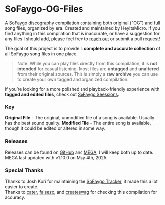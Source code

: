 # SoFaygo-OG-Files
A SoFaygo discography compilation containing both original ("OG") and full song files, organized by era. Created and maintained by HeyItsMicro. If you find anything in this compilation that is inaccurate, or have a suggestion for any files I should add, please feel free to [reach out](https://discordapp.com/users/309659916858294273) or submit a pull request! 

The goal of this project is to provide a **complete and accurate collection** of all SoFaygo song files in one place.

> Note: While you can play files directly from this compilation, it is **not intended** for casual listening. Most files are **untagged** and **unaltered** from their original sources. This is simply a **raw archive** you can use to create your own tagged and organized compilation.

If you’re looking for a more polished and playback-friendly experience with **tagged and edited files**, check out [SoFaygo Seessions](https://github.com/HeyItsMicro/SoFaygo-Sessions).

### Key
**Original File** - The original, unmodified file of a song is available. Usually has the best sound quality.
**Modified File** - The entire song is available, though it could be edited or altered in some way. <br/>

### Releases
Releases can be found on [GitHub](https://github.com/HeyItsMicro/SoFaygo-OG-Files/releases) and [MEGA](https://mega.nz/folder/M3N3SahJ#4lAW8vT1NL41MABUobx_gw), I will keep both up to date. MEGA last updated with v1.10.0 on May 4th, 2025.

### Special Thanks
Thanks to Josh Kori for maintaining the [SoFaygo Tracker](https://docs.google.com/spreadsheets/u/0/d/1HISW5L6rWvEW-ZtHrUQRBbjwfOYTrTuzi5fgPkwtObQ/htmlview), it made this a lot easier to create. <br/>
Thanks to [cater](https://discordapp.com/users/104367307152695296), [falsezx](https://discordapp.com/users/368613992148762635), and [createswag](https://discordapp.com/users/855230444621922316) for checking this compilation for accuracy.
